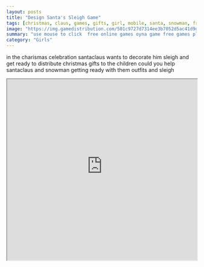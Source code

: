 ```yaml
---
layout: posts
title: "Design Santa's Sleigh Game"
tags: [christmas, claus, games, gifts, girl, mobile, santa, snowman, free, online, games, oyna, game, free, games, play, play, games]
image: "https://img.gamedistribution.com/501c9727d7314ee3b7052d5ac41d9da8.jpg"
summary: "use mouse to click  free online games oyna game free games play play games"
category: "Girls"
---
```


in the charismas celebration santaclaus wants to decorate him sleigh and get ready to distribute christmas gifts to the children could you help santaclaus and snowman getting ready with them outfits and sleigh

<iframe width="100%" height="480px;" src="https://html5.gamedistribution.com/501c9727d7314ee3b7052d5ac41d9da8/"></iframe>